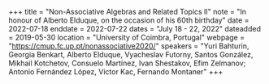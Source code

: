 +++
title = "Non-Associative Algebras and Related Topics II"
note = "In honour of Alberto Elduque, on the occasion of his 60th birthday"
date = 2022-07-18
enddate = 2022-07-22
dates = "July 18 - 22, 2022"
dateadded = 2019-05-30
location = "University of Coimbra, Portugal"
webpage = "https://cmup.fc.up.pt/nonassociative2020/"
speakers = "Yuri Bahturin, Georgia Benkart, Alberto Elduque, Vyacheslav Futorny, Santos González, Mikhail Kotchetov, Consuelo Martínez, Ivan Shestakov, Efim Zelmanov; Antonio Fernández López, Victor Kac, Fernando Montaner"
+++

